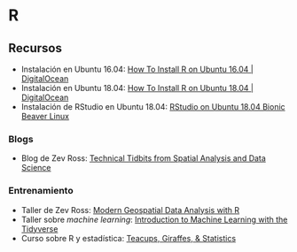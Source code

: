 # R

## Recursos
* Instalación en Ubuntu 16.04: [How To Install R on Ubuntu 16.04 | DigitalOcean](https://www.digitalocean.com/community/tutorials/how-to-install-r-on-ubuntu-16-04-2)
* Instalación en Ubuntu 18.04: [How To Install R on Ubuntu 18.04 | DigitalOcean](https://www.digitalocean.com/community/tutorials/how-to-install-r-on-ubuntu-18-04)
* Instalación de RStudio en Ubuntu 18.04: [RStudio on Ubuntu 18.04 Bionic Beaver Linux](https://linuxconfig.org/rstudio-on-ubuntu-18-04-bionic-beaver-linux)

### Blogs
* Blog de Zev Ross: [Technical Tidbits from Spatial Analysis and Data Science](https://www.zevross.com/blog/)

### Entrenamiento
* Taller de Zev Ross: [Modern Geospatial Data Analysis with R](http://files.zevross.com/workshops/spatial/slides/html/0-deck-list.html)
* Taller sobre _machine learning_: [Introduction to Machine Learning with the Tidyverse](https://education.rstudio.com/blog/2020/02/conf20-intro-ml/)
* Curso sobre R y estadística: [Teacups, Giraffes, & Statistics](https://tinystats.github.io/teacups-giraffes-and-statistics/)
